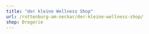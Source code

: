 ```yaml
---
title: "der kleine Wellness Shop"
url: /rottenburg-am-neckar/der-kleine-wellness-shop/
shop: Drogerie
---
```

